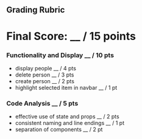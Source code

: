 ## Grading Rubric

# Final Score: __ / 15 points

### Functionality and Display  __ / 10 pts

- display people __ / 4 pts
- delete person __ / 3 pts
- create person __ / 2 pts
- highlight selected item in navbar __ / 1 pt

### Code Analysis __ / 5 pts
 
- effective use of state and props __ / 2 pts
- consistent naming and line endings __ / 1 pt
- separation of components __ / 2 pt